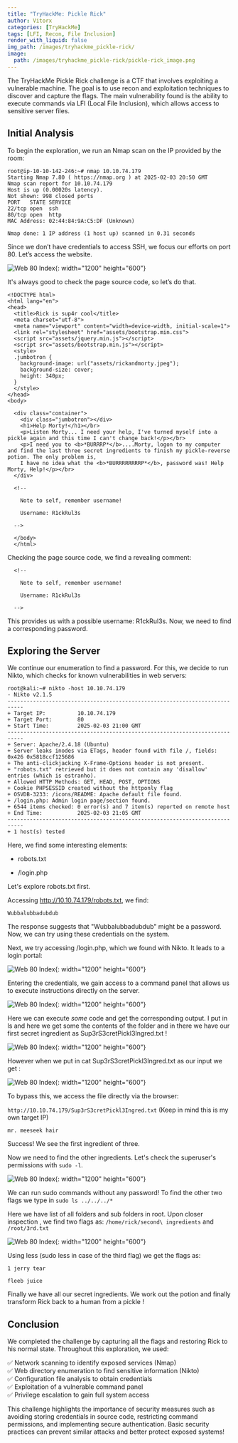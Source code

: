 ```yaml
---
title: "TryHackMe: Pickle Rick"
author: Vitorx
categories: [TryHackMe]
tags: [LFI, Recon, File Inclusion]
render_with_liquid: false
img_path: /images/tryhackme_pickle-rick/
image:
  path: /images/tryhackme_pickle-rick/pickle-rick_image.png
---
```


The TryHackMe Pickle Rick challenge is a CTF that involves exploiting a vulnerable machine. The goal is to use recon and exploitation techniques to discover and capture the flags. The main vulnerability found is the ability to execute commands via LFI (Local File Inclusion), which allows access to sensitive server files.

## Initial Analysis

To begin the exploration, we run an Nmap scan on the IP provided by the room:

```console
root@ip-10-10-142-246:~# nmap 10.10.74.179
Starting Nmap 7.80 ( https://nmap.org ) at 2025-02-03 20:50 GMT
Nmap scan report for 10.10.74.179
Host is up (0.00020s latency).
Not shown: 998 closed ports
PORT   STATE SERVICE
22/tcp open  ssh
80/tcp open  http
MAC Address: 02:44:84:9A:C5:DF (Unknown)

Nmap done: 1 IP address (1 host up) scanned in 0.31 seconds
```

Since we don’t have credentials to access SSH, we focus our efforts on port 80. Let’s access the website.

![Web 80 Index](/images/tryhackme_pickle-rick/pickle-rick_inicial.webp){: width="1200" height="600"}

It's always good to check the page source code, so let’s do that.

```console
<!DOCTYPE html>
<html lang="en">
<head>
  <title>Rick is sup4r cool</title>
  <meta charset="utf-8">
  <meta name="viewport" content="width=device-width, initial-scale=1">
  <link rel="stylesheet" href="assets/bootstrap.min.css">
  <script src="assets/jquery.min.js"></script>
  <script src="assets/bootstrap.min.js"></script>
  <style>
  .jumbotron {
    background-image: url("assets/rickandmorty.jpeg");
    background-size: cover;
    height: 340px;
  }
  </style>
</head>
<body>

  <div class="container">
    <div class="jumbotron"></div>
    <h1>Help Morty!</h1></br>
    <p>Listen Morty... I need your help, I've turned myself into a pickle again and this time I can't change back!</p></br>
    <p>I need you to <b>*BURRRP*</b>....Morty, logon to my computer and find the last three secret ingredients to finish my pickle-reverse potion. The only problem is,
    I have no idea what the <b>*BURRRRRRRRP*</b>, password was! Help Morty, Help!</p></br>
  </div>

  <!--

    Note to self, remember username!

    Username: R1ckRul3s

  -->

  </body>
  </html>
```

Checking the page source code, we find a revealing comment:

```console
  <!--

    Note to self, remember username!

    Username: R1ckRul3s

  -->
```

This provides us with a possible username: R1ckRul3s. Now, we need to find a corresponding password.

## Exploring the Server

We continue our enumeration to find a password. For this, we decide to run Nikto, which checks for known vulnerabilities in web servers:

```console
root@kali:~# nikto -host 10.10.74.179
- Nikto v2.1.5
---------------------------------------------------------------------------
+ Target IP:          10.10.74.179
+ Target Port:        80
+ Start Time:         2025-02-03 21:00 GMT
---------------------------------------------------------------------------
+ Server: Apache/2.4.18 (Ubuntu)
+ Server leaks inodes via ETags, header found with file /, fields: 0x426 0x5818ccf125686 
+ The anti-clickjacking X-Frame-Options header is not present.
+ "robots.txt" retrieved but it does not contain any 'disallow' entries (which is estranho).
+ Allowed HTTP Methods: GET, HEAD, POST, OPTIONS 
+ Cookie PHPSESSID created without the httponly flag
+ OSVDB-3233: /icons/README: Apache default file found.
+ /login.php: Admin login page/section found.
+ 6544 items checked: 0 error(s) and 7 item(s) reported on remote host
+ End Time:           2025-02-03 21:05 GMT
---------------------------------------------------------------------------
+ 1 host(s) tested
```

Here, we find some interesting elements:

 - robots.txt

 - /login.php

Let's explore robots.txt first.

Accessing http://10.10.74.179/robots.txt, we find:

```console
Wubbalubbadubdub
```

The response suggests that "Wubbalubbadubdub" might be a password. Now, we can try using these credentials on the system.

Next, we try accessing /login.php, which we found with Nikto. It leads to a login portal:

![Web 80 Index](/images/tryhackme_pickle-rick/pickle-rick_login.webp){: width="1200" height="600"}

Entering the credentials, we gain access to a command panel that allows us to execute instructions directly on the server.

![Web 80 Index](/images/tryhackme_pickle-rick/pickle-rick_commandPanel.webp){: width="1200" height="600"}

Here we can execute *some* code and get the corresponding output. I put in ls and here we get some the contents of the folder and in there we have our first secret ingredient as Sup3rS3cretPickl3Ingred.txt !

![Web 80 Index](/images/tryhackme_pickle-rick/pickle-rick_files.webp){: width="1200" height="600"}

However when we put in cat Sup3rS3cretPickl3Ingred.txt as our input we get :

![Web 80 Index](/images/tryhackme_pickle-rick/pickle-rick_erro.webp){: width="1200" height="600"}

To bypass this, we access the file directly via the browser:

`http://10.10.74.179/Sup3rS3cretPickl3Ingred.txt` (Keep in mind this is my own target IP)

```console
mr. meeseek hair
```

Success! We see the first ingredient of three.

Now we need to find the other ingredients. Let's check the superuser's permissions with `sudo -l`.

![Web 80 Index](/images/tryhackme_pickle-rick/pickle-rick_pass.webp){: width="1200" height="600"}

We can run sudo commands without any password! To find the other two flags we type in `sudo ls ../../../*`

Here we have list of all folders and sub folders in root. Upon closer inspection , we find two flags as: `/home/rick/second\ ingredients` and `/root/3rd.txt`

![Web 80 Index](/images/tryhackme_pickle-rick/pickle-rick_direc.webp){: width="1200" height="600"}

Using less (sudo less in case of the third flag) we get the flags as:

```console
1 jerry tear
```

```console
fleeb juice
```

Finally we have all our secret ingredients. We work out the potion and finally transform Rick back to a human from a pickle !

## Conclusion

We completed the challenge by capturing all the flags and restoring Rick to his normal state. Throughout this exploration, we used:

✅ Network scanning to identify exposed services (Nmap) \
✅ Web directory enumeration to find sensitive information (Nikto) \
✅ Configuration file analysis to obtain credentials \
✅ Exploitation of a vulnerable command panel \
✅ Privilege escalation to gain full system access

This challenge highlights the importance of security measures such as avoiding storing credentials in source code, restricting command permissions, and implementing secure authentication. Basic security practices can prevent similar attacks and better protect exposed systems!
